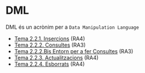 # DML

DML és un acrònim per a `Data Manipulation Language`

* [Tema 2.2.1. Insercions](./Tema_2_2_1/readme.md) (RA4)
* [Tema 2.2.2. Consultes](./Tema_2_2_2/readme.md) (RA3)
* [Tema 2.2.2.Bis Entorn per a fer Consultes](./Tema_2_2_2bis/readme.md) (RA3)
* [Tema 2.2.3. Actualitzacions](./Tema_2_2_3/readme.md) (RA4)
* [Tema 2.2.4. Esborrats](./Tema_2_2_4/readme.md) (RA4)


